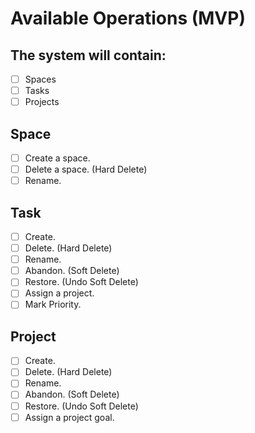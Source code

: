 # Available Operations (MVP)
## The system will contain:
- [ ] Spaces
- [ ] Tasks
- [ ] Projects
## Space
- [ ] Create a space.
- [ ] Delete a space. (Hard Delete)
- [ ] Rename.
## Task
- [ ] Create.
- [ ] Delete. (Hard Delete)
- [ ] Rename.
- [ ] Abandon. (Soft Delete)
- [ ] Restore. (Undo Soft Delete)
- [ ] Assign a project.
- [ ] Mark Priority.
## Project
- [ ] Create.
- [ ] Delete. (Hard Delete)
- [ ] Rename.
- [ ] Abandon. (Soft Delete)
- [ ] Restore. (Undo Soft Delete)
- [ ] Assign a project goal.